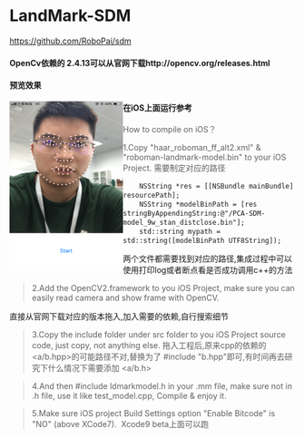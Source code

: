 # LandMark-SDM
https://github.com/RoboPai/sdm

#### OpenCv依赖的 2.4.13可以从官网下载http://opencv.org/releases.html

#### 预览效果

 <img src="https://github.com/duanhai/LandMark-SDM/blob/master/t.PNG" width = "200" height = "300" alt="预览效果" align=left />




#### 在iOS上面运行参考

> How to compile on iOS？

>1.Copy "haar_roboman_ff_alt2.xml" & "roboman-landmark-model.bin" to your iOS Project.
>需要制定对应的路径

```
    NSString *res = [[NSBundle mainBundle] resourcePath];
    NSString *modelBinPath = [res stringByAppendingString:@"/PCA-SDM-model_9w_stan_distclose.bin"];
    std::string mypath =  std::string([modelBinPath UTF8String]);
```
两个文件都需要找到对应的路径,集成过程中可以使用打印log或者断点看是否成功调用c++的方法

>2.Add the OpenCV2.framework to you iOS Project, make sure you can easily read camera and show frame with OpenCV.

  直接从官网下载对应的版本拖入,加入需要的依赖,自行搜索细节

>3.Copy the include folder under src folder to you iOS Project source code, just copy, not anything else.
  拖入工程后,原来cpp的依赖的<a/b.hpp>的可能路径不对,替换为了 #include "b.hpp"即可,有时间再去研究下什么情况下需要添加 <a/b.h>

>4.And then #include ldmarkmodel.h in your .mm file, make sure not in .h file, use it like test_model.cpp, Compile & enjoy it.
  
>5.Make sure iOS project Build Settings option "Enable Bitcode" is "NO" (above XCode7).
  Xcode9 beta上面可以跑

